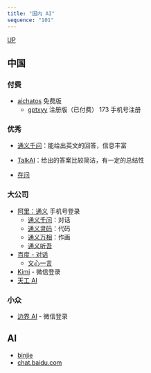 ```yaml
---
title: "国内 AI"
sequence: "101"
---
```


[UP](/res/res-index.html)


## 中国



### 付费

- [aichatos](https://chat18.aichatos8.com/) 免费版
    - [gptxyy](https://x.aichatos8.com) 注册版（已付费） 173 手机号注册

### 优秀

- [通义千问](https://tongyi.aliyun.com/qianwen/)：能给出英文的回答，信息丰富
- [TalkAI](https://talkai.info/chat/)：给出的答案比较简洁，有一定的总结性

- [在问](https://zaiwen.xueban.org.cn)

### 大公司

- [阿里：通义](https://tongyi.aliyun.com/) 手机号登录
    - [通义千问](https://tongyi.aliyun.com/qianwen/)：对话
    - [通义灵码](https://tongyi.aliyun.com/lingma)：代码
    - [通义万相](https://tongyi.aliyun.com/wanxiang/)：作画
    - [通义听吾](https://tingwu.aliyun.com/)
- [百度 - 对话](https://chat.baidu.com/)
    - [文心一言](https://yiyan.baidu.com/)
- [Kimi](https://kimi.moonshot.cn/) - 微信登录
- [天工 AI](https://www.tiangong.cn/)

### 小众

- [边界 AI](https://www.yyai8.com/) - 微信登录





## AI

- [binjie](https://chat18.aichatos.xyz/)
- [chat.baidu.com](https://chat.baidu.com/)
